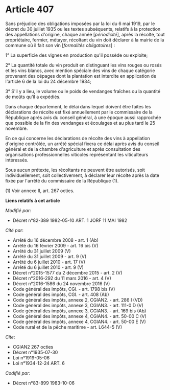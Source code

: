 # Article 407

Sans préjudice des obligations imposées par la loi du 6 mai 1919, par le décret du 30 juillet 1935 ou les textes subséquents,
relatifs à la protection des appellations d'origine, chaque année [*périodicité*], après la récolte, tout propriétaire,
fermier, métayer, récoltant du vin doit déclarer à la mairie de la commune où il fait son vin [*formalités obligatoires*] :

1° La superficie des vignes en production qu'il possède ou exploite;

2° La quantité totale du vin produit en distinguant les vins rouges ou rosés et les vins blancs, avec mention spéciale des
vins de chaque catégorie provenant des cépages dont la plantation est interdite en application de l'article 6 de la loi du 24
décembre 1934;

3° S'il y a lieu, le volume ou le poids de vendanges fraîches ou la quantité de moûts qu'il a expédiés.

Dans chaque département, le délai dans lequel doivent être faites les déclarations de récolte est fixé annuellement par le
commissaire de la République après avis du conseil général, à une époque aussi rapprochée que possible de la fin des
vendanges et écoulages et au plus tard le 25 novembre.

En ce qui concerne les déclarations de récolte des vins à appellation d'origine contrôlée, un arrêté spécial fixera ce délai
après avis du conseil général et de la chambre d'agriculture et après consultation des organisations professionnelles
viticoles représentant les viticulteurs intéressés.

Sous aucun prétexte, les récoltants ne peuvent être autorisés, soit individuellement, soit collectivement, à déclarer leur
récolte après la date fixée par l'arrêté du commissaire de la République (1).

(1)  Voir annexe II, art. 267 octies.

**Liens relatifs à cet article**

_Modifié par_:

  - Décret n°82-389 1982-05-10 ART. 1 JORF 11 MAI 1982

_Cité par_:

  - Arrêté du 16 décembre 2008 - art. 1 (Ab)
  - Arrêté du 16 février 2009 - art. 16 bis (V)
  - Arrêté du 31 juillet 2009 (V)
  - Arrêté du 31 juillet 2009 - art. 9 (V)
  - Arrêté du 6 juillet 2010 - art. 17 (V)
  - Arrêté du 6 juillet 2010 - art. 9 (V)
  - Décret n°2015-1577 du 2 décembre 2015 - art. 2 (V)
  - Décret n°2016-292 du 11 mars 2016 - art. 4 (V)
  - Décret n°2016-1586 du 24 novembre 2016 (V)
  - Code général des impôts, CGI. - art. 1798 bis (V)
  - Code général des impôts, CGI. - art. 408 (Ab)
  - Code général des impôts, annexe 2, CGIAN2. - art. 286 I (VD)
  - Code général des impôts, annexe 3, CGIAN3. - art. 111-0 D (V)
  - Code général des impôts, annexe 3, CGIAN3. - art. 169 bis (Ab)
  - Code général des impôts, annexe 4, CGIAN4. - art. 50-00 C (V)
  - Code général des impôts, annexe 4, CGIAN4. - art. 50-00 E (V)
  - Code rural et de la pêche maritime - art. L644-5 (V)

_Cite_:

  - CGIAN2 267 octies
  - Décret n°1935-07-30
  - Loi n°1919-05-06
  - Loi n°1934-12-24 ART. 6

_Codifié par_:

  - Décret n°83-899 1983-10-06
